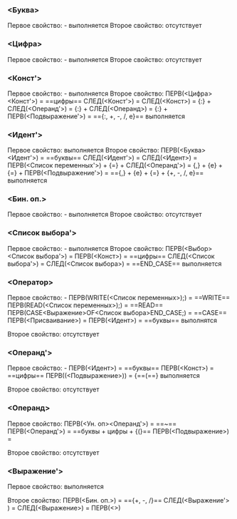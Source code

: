 ### <Буква>
Первое свойство: - 
	выполняется
Второе свойство:
	 отсутствует
	 

### <Цифра>
Первое свойство: - 
	выполняется
Второе свойство:
	 отсутствует

### <Конст'>
Первое свойство: - 
	выполняется
Второе свойство:
	 ПЕРВ(<Цифра><Конст'>) = ==цифры==
	 СЛЕД(<Конст'>) = СЛЕД(<Конст>) = {:} + СЛЕД(<Операнд'>) = {:} + СЛЕД(<Операнд>) = {:} + ПЕРВ(<Подвыражение'>) = =={:, +,  -, /, e}==
	 выполняется

### <Идент'>
Первое свойство:
	выполняется
Второе свойство:
	ПЕРВ(<Буква><Идент'>) = ==буквы==
	СЛЕД(<Идент'>) = СЛЕД(<Идент>) = ПЕРВ(<Список переменных'>) + {=} + СЛЕД(<Операнд'>) = {,} + {e} + {=} + ПЕРВ(<Подвыражение'>) = =={,} + {e} + {=} + {+, -, /, e}== 
	выполняется

### <Бин. оп.>
Первое свойство: - 
	выполняется
Второе свойство:
	 отсутствует


### <Список выбора'>
Первое свойство: - 
	выполняется
Второе свойство:
	 ПЕРВ(<Выбор><Список выбора'>) = ПЕРВ(<Конст>) = ==цифры==
	 СЛЕД(<Список выбора'>) = СЛЕД(<Список выбора>) = ==END_CASE==
	 выполняется
	 
### <Оператор>
Первое свойство: - 
	ПЕРВ(WRITE(<Список переменных>);) = ==WRITE==
	ПЕРВ(READ(<Список переменных>);) = ==READ==
	ПЕРВ(CASE<Выражение>OF<Список выбора>END_CASE;) = ==CASE==
	ПЕРВ(<Присваиваниe>) = ПЕРВ(<Идент>) = ==буквы==
	выполнятся

Второе свойство:
	отсутствует

### <Операнд'>

Первое свойство: -
	ПЕРВ(<Идент>) = ==буквы==
	ПЕРВ(<Конст>) = ==цифры==
	ПЕРВ((<Подвыражение>)) = {==(==}
	выполняется
	 
Второе свойство:
	отсутствует

### <Операнд>
Первое свойство:
	ПЕРВ(<Ун. оп><Операнд'>) = ==~==
	ПЕРВ(<Операнд'>) = ==буквы + цифры + {(}==
	ПЕРВ(<Подвыражение>) = 

Второе свойство:
	отсутствует

### <Выражение'>
Первое свойство:
	выполняется
	
Второе свойство:
	ПЕРВ(<Бин. оп.>) = =={+, -, /}==
	СЛЕД(<Выражение'> ) = СЛЕД(<Выражение>) = ПЕРВ(<>)